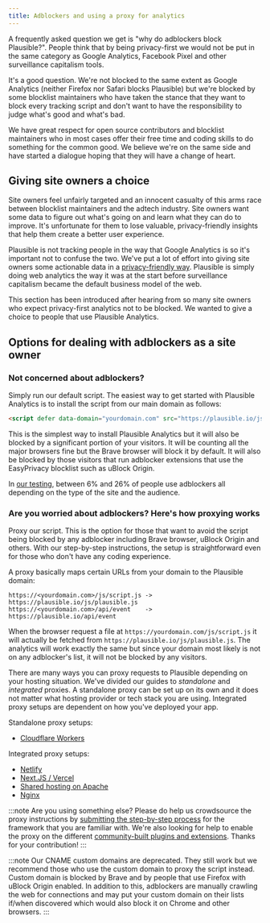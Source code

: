 ```yaml
---
title: Adblockers and using a proxy for analytics
---
```


A frequently asked question we get is "why do adblockers block Plausible?". People think that by being privacy-first we would not be put in the same category as Google Analytics, Facebook Pixel and other surveillance capitalism tools.

It's a good question. We're not blocked to the same extent as Google Analytics (neither Firefox nor Safari blocks Plausible) but we're blocked by some blocklist maintainers who have taken the stance that they want to block every tracking script and don't want to have the responsibility to judge what's good and what's bad.

We have great respect for open source contributors and blocklist maintainers who in most cases offer their free time and coding skills to do something for the common good. We believe we're on the same side and have started a dialogue hoping that they will have a change of heart.

## Giving site owners a choice

Site owners feel unfairly targeted and an innocent casualty of this arms race between blocklist maintainers and the adtech industry. Site owners want some data to figure out what's going on and learn what they can do to improve. It's unfortunate for them to lose valuable, privacy-friendly insights that help them create a better user experience.

Plausible is not tracking people in the way that Google Analytics is so it's important not to confuse the two. We've put a lot of effort into giving site owners some actionable data in a [privacy-friendly way](https://plausible.io/privacy-focused-web-analytics). Plausible is simply doing web analytics the way it was at the start before surveillance capitalism became the default business model of the web.

This section has been introduced after hearing from so many site owners who expect privacy-first analytics not to be blocked. We wanted to give a choice to people that use Plausible Analytics.

## Options for dealing with adblockers as a site owner

### Not concerned about adblockers?

Simply run our default script. The easiest way to get started with Plausible Analytics is to install the script from our main domain as follows:

```html
<script defer data-domain="yourdomain.com" src="https://plausible.io/js/plausible.js"></script>
```

This is the simplest way to install Plausible Analytics but it will also be blocked by a significant portion of your visitors. It will be counting all the major browsers fine but the Brave browser will block it by default. It will also be blocked by those visitors that run adblocker extensions that use the EasyPrivacy blocklist such as uBlock Origin.

In [our testing](https://markosaric.com/google-analytics-blocking/), between 6% and 26% of people use adblockers all depending on the type of the site and the audience.

### Are you worried about adblockers? Here's how proxying works

Proxy our script. This is the option for those that want to avoid the script being blocked by any adblocker including Brave browser, uBlock Origin and others. With our step-by-step instructions, the setup is straightforward even for those who don't have any coding experience.

A proxy basically maps certain URLs from your domain to the Plausible domain:

```
https://<yourdomain.com>/js/script.js -> https://plausible.io/js/plausible.js
https://<yourdomain.com>/api/event    -> https://plausible.io/api/event
```

When the browser request a file at `https://yourdomain.com/js/script.js` it will actually be fetched from `https://plausible.io/js/plausible.js`. The analytics will work exactly the same but since your domain most likely is not on any adblocker's list, it will not be blocked by any visitors.

There are many ways you can proxy requests to Plausible depending on your hosting situation. We've divided our guides to *standalone* and *integrated* proxies. A standalone proxy can be set up on its own and it does not matter what hosting provider or tech stack you are using. Integrated proxy setups are dependent on how you've deployed your app.

Standalone proxy setups:
* [Cloudflare Workers](/docs/proxy/guides/cloudflare)

Integrated proxy setups:
* [Netlify](/docs/proxy/guides/netlify)
* [Next.JS / Vercel](/docs/proxy/guides/nextjs)
* [Shared hosting on Apache](https://github.com/Neoflow/ReverseProxy-PlausibleAnalytics)
* [Nginx](/docs/proxy/guides/nginx)

:::note
Are you using something else? Please do help us crowdsource the proxy instructions by [submitting the step-by-step process](https://github.com/plausible/docs/) for the framework that you are familiar with. We're also looking for help to enable the proxy on the different [community-built plugins and extensions](integration-guides.md). Thanks for your contribution!
:::

:::note
Our CNAME custom domains are deprecated. They still work but we recommend those who use the custom domain to proxy the script instead. Custom domain is blocked by Brave and by people that use Firefox with uBlock Origin enabled. In addition to this, adblockers are manually crawling the web for connections and may put your custom domain on their lists if/when discovered which would also block it on Chrome and other browsers.
:::
